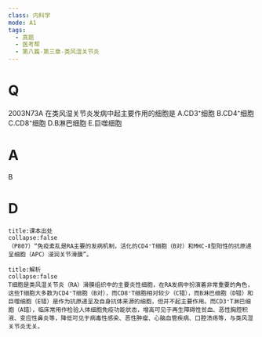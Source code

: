 ```yaml
---
class: 内科学
mode: A1
tags:
  - 真题
  - 医考帮
  - 第八篇-第三章-类风湿关节炎
---
```


# Q
2003N73A 在类风湿关节炎发病中起主要作用的细胞是
A.CD3⁺细胞
B.CD4⁺细胞
C.CD8⁺细胞
D.B淋巴细胞
E.巨噬细胞

# A
B
# D
```ad-note
title:课本出处
collapse:false
（P807）“免疫紊乱是RA主要的发病机制，活化的CD4⁺T细胞（B对）和MHC-Ⅱ型阳性的抗原递呈细胞（APC）浸润关节滑膜”。
```

```ad-summary
title:解析
collapse:false
T细胞是类风湿关节炎（RA）滑膜组织中的主要炎性细胞，在RA发病中扮演着非常重要的角色，这些T细胞大多数为CD4⁺T细胞（B对），而CD8⁺T细胞相对较少（C错），而B淋巴细胞（D错）和巨噬细胞（E错）是作为抗原递呈及自身抗体来源的细胞，但并不起主要作用。而CD3⁺T淋巴细胞（A错），临床常用作检验人体细胞免疫功能状态，增高可见于再生障碍性贫血、恶性胸腔积液、变应性鼻炎等，降低可见于病毒性感染、恶性肿瘤、心脑血管疾病、口腔溃疡等，与类风湿关节炎无关。
```

